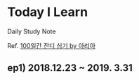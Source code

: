 Today I Learn
=============

Daily Study Note

Ref. [100일간 잔디 심기 by 아리아](https://brunch.co.kr/@aria-grande/27)

ep1) 2018.12.23 ~ 2019. 3.31
----------------------------

